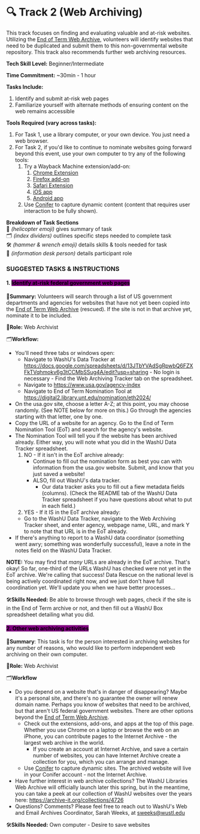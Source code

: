 # 🔍 Track 2 (Web Archiving)

This track focuses on finding and evaluating valuable and at-risk websites. Utilizing the [End of Term Web Archive](https://eotarchive.org/), volunteers will identify websites that need to be duplicated and submit them to this non-governmental website repository. This track also recommends further web archiving resources. 

**Tech Skill Level:** Beginner/Intermediate

**Time Commitment:** ~30min - 1 hour

**Tasks Include:**

1. Identify and submit at-risk web pages
2. Familiarize yourself with alternate methods of ensuring content on the web remains accessible

**Tools Required (vary across tasks):**

1. For Task 1, use a library computer, or your own device. You just need a web browser.
1. For Task 2, if you'd like to continue to nominate websites going forward beyond this event, use your own computer to try any of the following tools:
   1. Try a Wayback Machine extension/add-on:
       1. [Chrome Extension](https://chromewebstore.google.com/detail/wayback-machine/fpnmgdkabkmnadcjpehmlllkndpkmiak?pli=1)
       2. [Firefox add-on](https://web.archive.org/web/20230212035050/https://addons.mozilla.org/en-US/firefox/addon/wayback-machine_new/)
       3. [Safari Extension](https://web.archive.org/web/20230212035050/https://apps.apple.com/us/app/wayback-machine/id1472432422)
       4. [iOS app](https://web.archive.org/web/20230212035050/https://itunes.apple.com/us/app/wayback-machine/id1201888313)
       5. [Android app](https://web.archive.org/web/20230212035050/https://play.google.com/store/apps/details?id=com.archive.waybackmachine)
   1. Use [Conifer](https://conifer.rhizome.org/) to capture dynamic content (content that requires user interaction to be fully shown).


**Breakdown of Task Sections**\
🚁 _(helicopter emoji)_ gives summary of task\
🗂️ _(index dividers)_ outlines specific steps needed to complete task\
🛠️ _(hammer & wrench emoji)_ details skills & tools needed for task\
💁 _(information desk person)_ details participant role

### SUGGESTED TASKS & INSTRUCTIONS

#### 1. <mark style="background-color:purple;">Identify at-risk federal government web pages</mark>

🚁**Summary:** Volunteers will search through a list of US government departments and agencies for websites that have not yet been copied into the [End of Term Web Archive](https://eotarchive.org/) (rescued). If the site is not in that archive yet, nominate it to be included.

💁**Role:** Web Archivist

🗂️**Workflow:**&#x20;
* You'll need three tabs or windows open: 
    * Navigate to WashU's Data Tracker at https://docs.google.com/spreadsheets/d/13JTbYVAdSgRpwbQ6FZXFkTVqhmokv6g3tCCMbSSug4A/edit?usp=sharing - No login is necessary - Find the Web Archiving Tracker tab on the spreadsheet.
    * Navigate to https://www.usa.gov/agency-index
    * Navigate to End of Term Nomination Tool at https://digital2.library.unt.edu/nomination/eth2024/
* On the usa.gov site, choose a letter A-Z; at this point, you may choose randomly. (See NOTE below for more on this.) Go through the agencies starting with that letter, one by one.
* Copy the URL of a website for an agency. Go to the End of Term Nomination Tool (EoT) and search for the agency's website.
* The Nomination Tool will tell you if the website has been archived already. Either way, you will note what you did in the WashU Data Tracker spreadsheet. 
  1. NO - If it isn't in the EoT archive already:
      * Continue to fill out the nomination form as best you can with information from the usa.gov website. Submit, and know that you just saved a website!
      * ALSO, fill out WashU's data tracker.
          * Our data tracker asks you to fill out a fiew metadata fields (columns).  (Check the README tab of the WashU Data Tracker spreadsheet if you have questions about what to put in each field.)
  2.  YES - If it IS in the EoT archive already:
     * Go to the WashU Data Tracker, navigate to the Web Archiving Tracker sheet, and enter agency, webpage name, URL, and mark Y to note that that URL is in the EoT already. 
* If there's anything to report to a WashU data coordinator (something went awry; something was wonderfully successful), leave a note in the notes field on the WashU Data Tracker.

<b>NOTE:</b> You may find that *many* URLs are already in the EoT archive. That's okay! So far, one-third of the URLs WashU has checked were not yet in the EoT archive. We're calling that success! Data Rescue on the national level is being actively coordinated right now, and we just don't have full coordination yet. We'll update you when we have better processes...

🛠️**Skills Needed:** Be able to browse through web pages, check if the site is in the End of Term archive or not, and then fill out a WashU Box spreadsheet detailing what you did. 

#### <mark style="background-color:purple;">2. Other web archiving activities</mark>&#x20;

🚁**Summary**: This task is for the person interested in archiving websites for any number of reasons, who would like to perform independent web archiving on their own computer.

💁**Role:** Web Archivist

🗂️**Workflow**

* Do you depend on a website that's in danger of disappearing? Maybe it's a personal site, and there's no guarantee the owner will renew domain name. Perhaps you know of websites that need to be archived, but that aren't US federal government websites. There are other options beyond the [End of Term Web Archive](https://eotarchive.org/).
  * Check out the extensions, add-ons, and apps at the top of this page. Whether you use Chrome on a laptop or browse the web on an iPhone, you can contribute pages to the Internet Archive - the largest web archive in the world.
    * If you create an account at Internet Archive, and save a certain number of websites, you can have Internet Archive create a collection for you, which you can arrange and manage. 
  * Use [Conifer](https://conifer.rhizome.org/) to capture dynamic sites. The archived website will live in your Conifer account - not the Internet Archive.
* Have further interest in web archive collections? The WashU Libraries Web Archive will officially launch later this spring, but in the meantime, you can take a peek at our collection of WashU websites over the years here: https://archive-it.org/collections/4726
* Questions? Comments? Please feel free to reach out to WashU's Web and Email Archives Coordinator, Sarah Weeks, at sweeks@wustl.edu


🛠️**Skills Needed:** Own computer - Desire to save websites


